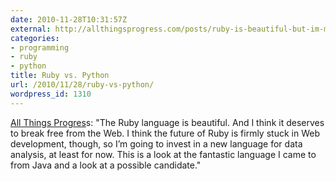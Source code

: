```yaml
---
date: 2010-11-28T10:31:57Z
external: http://allthingsprogress.com/posts/ruby-is-beautiful-but-im-moving-to-python
categories:
- programming
- ruby
- python
title: Ruby vs. Python
url: /2010/11/28/ruby-vs-python/
wordpress_id: 1310
---
```


<a href="http://allthingsprogress.com/posts/ruby-is-beautiful-but-im-moving-to-python">All Things Progres</a>s: "The Ruby language is beautiful. And I think it deserves to break free from the Web. I think the future of Ruby is firmly stuck in Web development, though, so I’m going to invest in a new language for data analysis, at least for now. This is a look at the fantastic language I came to from Java and a look at a possible candidate."

